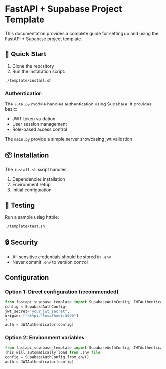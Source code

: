 # FastAPI + Supabase Project Template

This documentation provides a complete guide for setting up and using the FastAPI + Supabase project template.

## 🚀 Quick Start

1. Clone the repository
2. Run the installation script:
```bash
./template/install.sh
```

### Authentication

The `auth.py` module handles authentication using Supabase. It provides basic:
- JWT token validation
- User session management
- Role-based access control

The `main.py` provide a simple server showcasing jwt validation

## 📦 Installation

The `install.sh` script handles:
1. Dependencies installation
2. Environment setup
3. Initial configuration

## 🧪 Testing

Run a sample using httpie:

```bash
./template/test.sh
```

## 🔒 Security

- All sensitive credentials should be stored in `.env`
- Never commit `.env` to version control

## Configuration

### Option 1: Direct configuration (recommended)

```python
from fastapi_supabase_template import SupabaseAuthConfig, JWTAuthenticator
config = SupabaseAuthConfig(
jwt_secret="your_jwt_secret",
origins=["http://localhost:3000"]
)
auth = JWTAuthenticator(config)
```
### Option 2: Environment variables


```python
from fastapi_supabase_template import SupabaseAuthConfig, JWTAuthenticator
This will automatically load from .env file
config = SupabaseAuthConfig.from_env()
auth = JWTAuthenticator(config)

```
